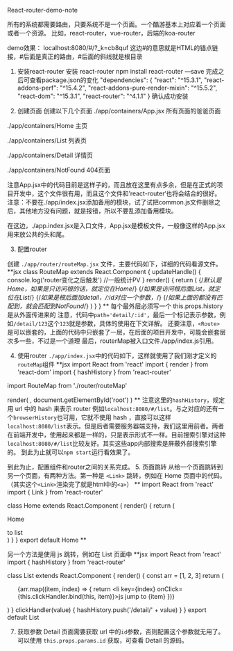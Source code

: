 React-router-demo-note

所有的系统都需要路由，只要系统不是一个页面。一个酷游基本上对应着一个页面或者一个资源。
比如，react-router，vue-router，后端的koa-router

demo效果：
localhost:8080/#/?_k=cb8quf
这边#的意思就是HTML的锚点链接，#后面是真正的路由，#后面的斜线就是根目录
1. 安装react-router
安装 react-router 
npm install react-router —save
完成之后可查看package.json的变化
"dependencies": {
    "react": "^15.3.1",
    "react-addons-perf": "^15.4.2",
    "react-addons-pure-render-mixin": "^15.5.2",
    "react-dom": "^15.3.1",
    "react-router": "^4.1.1"
  }
确认成功安装

2. 创建页面
创建以下几个页面
./app/containers/App.jsx  所有页面的爸爸页面

./app/containers/Home   主页

./app/containers/List    列表页

./app/containers/Detail    详情页

./app/containers/NotFound   404页面

注意App.jsx中的代码目前是这样子的，而且放在这里有点多余，但是在正式的项目开发中，这个文件很有用，而且这个文件和’react-router‘也将会结合的很好。
注意：不要在./app/index.jsx添加备用的模块，试了试把common.js文件删除之后，其他地方没有问题，就是报错，所以不要乱添加备用模块。

在这边，./app.index.jsx是入口文件，App.jsx是模板文件，一般像这样的App.jsx用来放公共的头和尾。

3. 配置router

创建 `./app/router/routeMap.jsx` 文件，主要代码如下，详细的代码看源文件。
**jsx
class RouteMap extends React.Component {
    updateHandle() {
    console.log('router变化之后触发')
    //一般统计PV
    }
    render() {
        return (
            <Router history={this.props.history} onUpdate={this.updateHandle.bind(this)}>
                <Route path='/' component={App}>
                    <IndexRoute component={Home}/>
                {/*默认是Home，如果是只访问根的话，就定位在Home*/}
                    <Route path='list' component={List}/>
                {/*如果是访问根后面List，就定位在List*/}
                    <Route path='detail/:id' component={Detail}/>
                {/*如果是根后面加detail，/:id对应一个参数，*/}
                    <Route path='*' component={NotFound}/>
                {/*如果上面的都没有匹配到，就会匹配到NotFound*/}
                </Route>
            </Router>
        )
    }
}
**
每个<Route/>最外层必须写一个<Router></Router>
this.props.history是从外面传进来的
注意，代码中`path='detail/:id'`，最后一个标记表示参数，例如`/detail/123`这个`123`就是参数，具体的使用在下文详解。
还要注意，`<Route>`是可以嵌套的，上面的代码中只嵌套了一层，在后面的项目开发中，可能会嵌套层次多一些，不过是一个道理
最后，routerMap被入口文件./app/index.js引用。

4. 使用router
`./app/index.jsx`中的代码如下，这样就使用了我们刚才定义的`routeMap`组件
**jsx
import React from 'react'
import { render } from 'react-dom'
import { hashHistory } from 'react-router'

import RouteMap from './router/routeMap'

render(
    <RouteMap history={hashHistory}/>,
    document.getElementById('root')
)
**
注意这里的`hashHistory`，规定用 url 中的 hash 来表示 router 例如`localhost:8080/#/list`。与之对应的还有一个`browserHistory`也可用，它就不使用 hash ，直接可以这样`localhost:8080/list`表示。但是后者需要服务器端支持，我们这里用前者。两者在前端开发中，使用起来都是一样的，只是表示形式不一样。目前搜索引擎对这种`localhost:8080/#/list`比较友好。其实这些app内部搜索是屏蔽外部搜索引擎的。
到此为止就可以`npm start`运行看效果了。

到此为止，配置组件和router之间的关系完成。
5. 页面跳转
从给一个页面跳转到另一个页面，有两种方法。第一种是 `<Link>` 跳转，例如在 Home 页面中的代码。（其实这个`<Link>`渲染完了就是html中的`<a>`）
**
import React from 'react'
import { Link } from 'react-router'

class Home extends React.Component {
    render() {
        return (
            <div>
                <p>Home</p>
                <Link to="/list">to list</Link>
            </div>
        )
    }
}
export default Home
**

另一个方法是使用 js 跳转，例如在 List 页面中
**jsx
import React from 'react'
import { hashHistory } from 'react-router'

class List extends React.Component {
    render() {
        const arr = [1, 2, 3]
        return (
            <ul>
                {arr.map((item, index) => {
                    return <li key={index} onClick={this.clickHandler.bind(this, item)}>js jump to {item}</li>
                })}
            </ul>
        )
    }
    clickHandler(value) {
        hashHistory.push('/detail/' + value)
    }
}
export default List

7. 获取参数
Detail 页面需要获取 url 中的`id`参数，否则配置这个参数就无用了。可以使用 `this.props.params.id` 获取，可查看 Detail 的源码。
